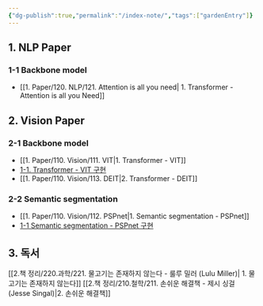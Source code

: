 ```yaml
---
{"dg-publish":true,"permalink":"/index-note/","tags":["gardenEntry"]}
---
```


## 1. NLP Paper
### 1-1 Backbone model
- [[1. Paper/120. NLP/121. Attention is all you need\| 1. Transformer - Attention is all you Need]]
## 2. Vision Paper
### 2-1 Backbone model
- [[1. Paper/110. Vision/111. VIT\|1. Transformer - VIT]]
- [1-1. Transformer - VIT 구현](https://github.com/youngjaean/model-implement-pytorch/blob/main/vit.ipynb)
- [[1. Paper/110. Vision/113. DEIT\|2. Transformer - DEIT]]
### 2-2 Semantic segmentation
- [[1. Paper/110. Vision/112. PSPnet\|1. Semantic segmentation - PSPnet]]
- [1-1 Semantic segmentation - PSPnet 구현](https://github.com/youngjaean/model-implement-pytorch/blob/main/Pspnet.ipynb)
## 3. 독서
[[2.책 정리/220.과학/221. 물고기는 존재하지 않는다 - 룰루 밀러 (Lulu Miller)\| 1. 물고기는 존재하지 않는다]]
[[2.책 정리/210.철학/211. 손쉬운 해결책 - 제시 싱걸 (Jesse Singal)\|2. 손쉬운 해결책]]
